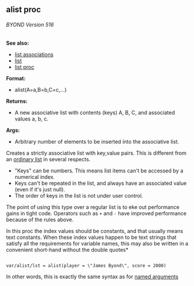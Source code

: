 ## alist proc 
###### BYOND Version 516
**See also:**
*   [list associations](/ref/list/associations.md) 
*   [list](/ref/list.md) 
*   [list proc](/ref/proc/list.md) 
<!-- -->
**Format:**
*   alist(A=a,B=b,C=c,\...)
<!-- -->
**Returns:**
*   A new associative list with contents (keys) A, B, C, and associated
    values a, b, c.
<!-- -->
**Args:**
*   Arbitrary number of elements to be inserted into the associative
    list.


Creates a strictly associative list with key,value pairs. This
is different from an [ordinary list](/ref/list.md)  in several respects.
-   \"Keys\" can be numbers. This means list items can\'t be accessed by
    a numerical index.
-   Keys can\'t be repeated in the list, and always have an associated
    value (even if it\'s just null).
-   The order of keys in the list is not under user control.


The point of using this type over a regular list is to eke out
performance gains in tight code. Operators such as `+` and `-` have
improved performance because of the rules above. 

In this proc
the index values should be constants, and that usually means text
constants. When these index values happen to be text strings that
satisfy all the requirements for variable names, this may also be
written in a convenient short-hand without the double quotes* 
```

var/alist/lst = alist(player = \"James Byond\", score = 2000) 
```



In other words, this is exactly the same syntax as for [named
arguments](/ref/proc/arguments/named.md) 